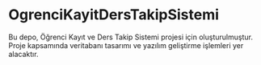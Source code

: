 # OgrenciKayitDersTakipSistemi
Bu depo, Öğrenci Kayıt ve Ders Takip Sistemi projesi için oluşturulmuştur. Proje kapsamında veritabanı tasarımı ve yazılım geliştirme işlemleri yer alacaktır.
